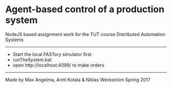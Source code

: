 # Agent-based control of a production system
NodeJS based assignment work for the TUT course Distributed Automation Systems

***

* Start the local FASTory simulator first
* runTheSystem.bat 
* open http://localhost:4099/ to make orders

***

Made by Max Angelma, Antti Kotala & Niklas Weckström
Spring 2017
